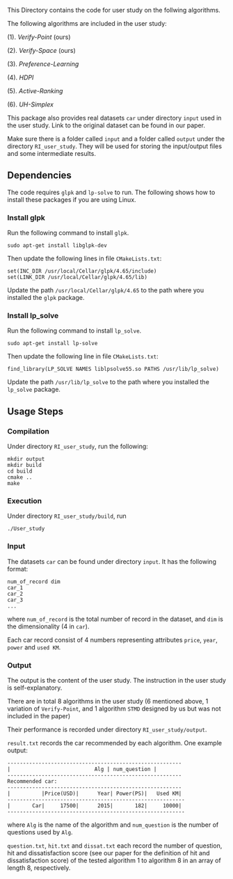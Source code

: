 This Directory contains the code for user study on the follwing algorithms.

The following algorithms are included in the user study:

(1). *Verify-Point* (ours)

(2). *Verify-Space* (ours)

(3). *Preference-Learning*

(4). *HDPI*

(5). *Active-Ranking*

(6). *UH-Simplex*

This package also provides real datasets `car` under directory `input` used in the user study.
Link to the original dataset can be found in our paper.

Make sure there is a folder called `input` and a folder called `output` under the directory `RI_user_study`.
They will be used for storing the input/output files and some intermediate results.

## Dependencies

The code requires `glpk` and `lp-solve` to run. The following shows how to install these packages if you are using Linux.

### Install glpk

Run the following command to install `glpk`.

    sudo apt-get install libglpk-dev

Then update the following lines in file `CMakeLists.txt`:

    set(INC_DIR /usr/local/Cellar/glpk/4.65/include)
    set(LINK_DIR /usr/local/Cellar/glpk/4.65/lib)

Update the path `/usr/local/Cellar/glpk/4.65` to the path where you installed the `glpk` package.

### Install lp_solve

Run the following command to install `lp_solve`.

    sudo apt-get install lp-solve

Then update the following line in file `CMakeLists.txt`:

    find_library(LP_SOLVE NAMES liblpsolve55.so PATHS /usr/lib/lp_solve)

Update the path `/usr/lib/lp_solve` to the path where you installed the `lp_solve` package.

## Usage Steps

### Compilation
Under directory `RI_user_study`, run the following: 

    mkdir output
    mkdir build
    cd build
    cmake ..
    make
    
	
### Execution
Under directory `RI_user_study/build`, run

	./User_study 

### Input
The datasets `car` can be found under directory `input`.
It has the following format:

    num_of_record dim
    car_1
    car_2
    car_3
    ...
where `num_of_record` is the total number of record in the dataset, and `dim` is the dimensionality (4 in `car`).

Each car record consist of 4 numbers representing attributes `price`, `year`, `power` and `used KM`. 
	
### Output
The output is the content of the user study. The instruction in the user study is self-explanatory.

There are in total 8 algorithms in the user study (6 mentioned above, 1 variation of `Verify-Point`, and 1 algorithm `STMD` designed by us but was not included in the paper)

Their performance is recorded under directory `RI_user_study/output`.

`result.txt` records the car recommended by each algorithm. One example output:

    --------------------------------------------------------
    |                           Alg | num_question |
    --------------------------------------------------------
    Recommended car:
    --------------------------------------------------------
    |          |Price(USD)|      Year| Power(PS)|   Used KM|
    ---------------------------------------------------------
    |       Car|     17500|      2015|       182|     10000|
    ---------------------------------------------------------
where `Alg` is the name of the algorithm and `num_question` is the number of questions used by `Alg`.

`question.txt`, `hit.txt` and `dissat.txt` each record the number of question, hit and dissatisfaction score (see our paper for the definition of hit and dissatisfaction score) of the tested algorithm 1 to algorithm 8 in an array of length 8, respectively.

